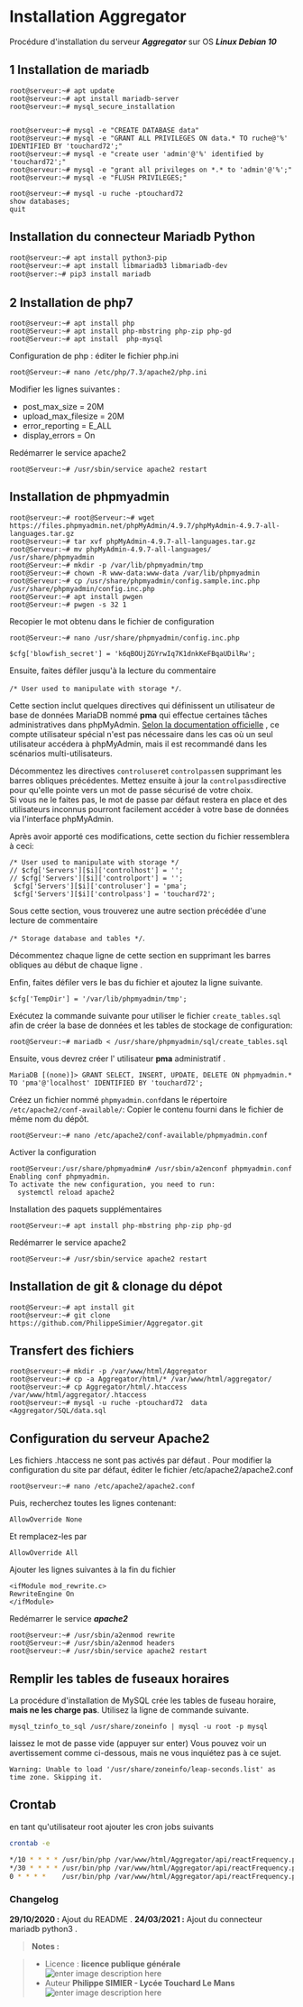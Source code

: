﻿# Installation Aggregator

Procédure d'installation du serveur ***Aggregator*** sur OS ***Linux Debian 10***
## 1 Installation de mariadb
    root@serveur:~# apt update
    root@serveur:~# apt install mariadb-server
    root@serveur:~# mysql_secure_installation
    
    
    root@serveur:~# mysql -e "CREATE DATABASE data"
    root@serveur:~# mysql -e "GRANT ALL PRIVILEGES ON data.* TO ruche@'%' IDENTIFIED BY 'touchard72';"
    root@serveur:~# mysql -e "create user 'admin'@'%' identified by 'touchard72';"
    root@serveur:~# mysql -e "grant all privileges on *.* to 'admin'@'%';"
    root@serveur:~# mysql -e "FLUSH PRIVILEGES;"
    
    root@serveur:~# mysql -u ruche -ptouchard72
    show databases;
    quit
## Installation du connecteur Mariadb Python
```bash
root@serveur:~# apt install python3-pip
root@serveur:~# apt install libmariadb3 libmariadb-dev
root@server:~# pip3 install mariadb
```

## 2 Installation de php7
    
    root@serveur:~# apt install php
    root@Serveur:~# apt install php-mbstring php-zip php-gd
    root@Serveur:~# apt install  php-mysql
    
Configuration de php : éditer le fichier php.ini

    root@Serveur:~# nano /etc/php/7.3/apache2/php.ini
   
Modifier les lignes suivantes :

 -  post_max_size = 20M 
 -  upload_max_filesize = 20M 
 -  error_reporting = E_ALL
 -    display_errors = On

Redémarrer le service apache2

    root@Serveur:~# /usr/sbin/service apache2 restart

## Installation de phpmyadmin
 
  
    root@serveur:~# root@Serveur:~# wget https://files.phpmyadmin.net/phpMyAdmin/4.9.7/phpMyAdmin-4.9.7-all-languages.tar.gz
    root@serveur:~# tar xvf phpMyAdmin-4.9.7-all-languages.tar.gz
    root@Serveur:~# mv phpMyAdmin-4.9.7-all-languages/ /usr/share/phpmyadmin
    root@Serveur:~# mkdir -p /var/lib/phpmyadmin/tmp
    root@Serveur:~# chown -R www-data:www-data /var/lib/phpmyadmin
    root@Serveur:~# cp /usr/share/phpmyadmin/config.sample.inc.php /usr/share/phpmyadmin/config.inc.php
    root@Serveur:~# apt install pwgen
    root@Serveur:~# pwgen -s 32 1
Recopier le mot obtenu dans le fichier de configuration

    root@Serveur:~# nano /usr/share/phpmyadmin/config.inc.php
    
    $cfg['blowfish_secret'] = 'k6qBOUjZGYrwIq7K1dnkKeFBqaUDilRw'; 
 Ensuite, faites défiler jusqu'à la lecture du commentaire 
 
 `/* User used to manipulate with storage */`. 
 
 Cette section inclut quelques directives qui définissent un utilisateur de base de données MariaDB nommé **pma** qui effectue certaines tâches administratives dans phpMyAdmin. [Selon la documentation officielle](https://docs.phpmyadmin.net/en/latest/config.html#cfg_Servers_controlpass) , ce compte utilisateur spécial n'est pas nécessaire dans les cas où un seul utilisateur accédera à phpMyAdmin, mais il est recommandé dans les scénarios multi-utilisateurs.

Décommentez les directives `controluser`et `controlpass`en supprimant les barres obliques précédentes. 
Mettez ensuite à jour la `controlpass`directive pour qu'elle pointe vers un mot de passe sécurisé de votre choix.  
Si vous ne le faites pas, le mot de passe par défaut restera en place et des utilisateurs inconnus pourront facilement accéder à votre base de données via l'interface phpMyAdmin.

Après avoir apporté ces modifications, cette section du fichier ressemblera à ceci: 

    /* User used to manipulate with storage */
    // $cfg['Servers'][$i]['controlhost'] = '';
    // $cfg['Servers'][$i]['controlport'] = '';
     $cfg['Servers'][$i]['controluser'] = 'pma';
     $cfg['Servers'][$i]['controlpass'] = 'touchard72';
Sous cette section, vous trouverez une autre section précédée d'une lecture de commentaire 

`/* Storage database and tables */`.
 
 Décommentez chaque ligne de cette section en supprimant les barres obliques au début de chaque ligne .
 
Enfin, faites défiler vers le bas du fichier et ajoutez la ligne suivante.
```
$cfg['TempDir'] = '/var/lib/phpmyadmin/tmp';
```
Exécutez la commande suivante pour utiliser le fichier `create_tables.sql` afin de créer la base de données et les tables de stockage de configuration:

    root@Serveur:~# mariadb < /usr/share/phpmyadmin/sql/create_tables.sql
Ensuite, vous devrez créer l' utilisateur **pma** administratif .

    MariaDB [(none)]> GRANT SELECT, INSERT, UPDATE, DELETE ON phpmyadmin.* TO 'pma'@'localhost' IDENTIFIED BY 'touchard72';

Créez un fichier nommé `phpmyadmin.conf`dans le répertoire  `/etc/apache2/conf-available/`:
Copier le contenu fourni dans le fichier de même nom du dépôt.

    root@Serveur:~# nano /etc/apache2/conf-available/phpmyadmin.conf

Activer la configuration

    root@Serveur:/usr/share/phpmyadmin# /usr/sbin/a2enconf phpmyadmin.conf
    Enabling conf phpmyadmin.
    To activate the new configuration, you need to run:
      systemctl reload apache2

 
Installation des paquets supplémentaires    

    root@Serveur:~# apt install php-mbstring php-zip php-gd

Redémarrer le service apache2

    root@Serveur:~# /usr/sbin/service apache2 restart
    
## Installation de git & clonage du dépot
    
    root@Serveur:~# apt install git
    root@serveur:~# git clone https://github.com/PhilippeSimier/Aggregator.git

## Transfert des fichiers
    root@serveur:~# mkdir -p /var/www/html/Aggregator
    root@serveur:~# cp -a Aggregator/html/* /var/www/html/aggregator/
    root@serveur:~# cp Aggregator/html/.htaccess /var/www/html/aggregator/.htaccess
    root@serveur:~# mysql -u ruche -ptouchard72  data  <Aggregator/SQL/data.sql



## Configuration du serveur Apache2

Les fichiers .htaccess ne sont pas activés par défaut . Pour modifier la configuration du site par défaut, éditer le fichier /etc/apache2/apache2.conf


    root@serveur:~# nano /etc/apache2/apache2.conf
Puis, recherchez toutes les lignes contenant: 

    AllowOverride None 

Et remplacez-les par 

    AllowOverride All 

   

Ajouter les lignes suivantes à la fin du fichier

    <ifModule mod_rewrite.c>    
    RewriteEngine On    
    </ifModule>

Redémarrer le service ***apache2***
 
    root@serveur:~# /usr/sbin/a2enmod rewrite
    root@Serveur:~# /usr/sbin/a2enmod headers
    root@serveur:~# /usr/sbin/service apache2 restart
 

## Remplir les tables de fuseaux horaires
La procédure d'installation de MySQL crée les tables de fuseau horaire, **mais ne les charge pas**. Utilisez la ligne de commande suivante.

    mysql_tzinfo_to_sql /usr/share/zoneinfo | mysql -u root -p mysql
laissez le mot de passe vide (appuyer sur enter)
Vous pouvez voir un avertissement comme ci-dessous, mais ne vous inquiétez pas à ce sujet.

    Warning: Unable to load '/usr/share/zoneinfo/leap-seconds.list' as time zone. Skipping it.
## Crontab
en tant qu'utilisateur root ajouter les cron jobs suivants
``` bash
crontab -e

*/10 * * * * /usr/bin/php /var/www/html/Aggregator/api/reactFrequency.php 10 > /dev/null 2>&1
*/30 * * * * /usr/bin/php /var/www/html/Aggregator/api/reactFrequency.php 30 > /dev/null 2>&1
0 * * * *    /usr/bin/php /var/www/html/Aggregator/api/reactFrequency.php 60 > /dev/null 2>&1
```
### Changelog

 **29/10/2020 :** Ajout du README . 
  **24/03/2021 :** Ajout du connecteur mariadb python3 . 
 
 
> **Notes :**


> - Licence : **licence publique générale** ![enter image description here](https://img.shields.io/badge/licence-GPL-green.svg)
> - Auteur **Philippe SIMIER - Lycée Touchard Le Mans**
>  ![enter image description here](https://img.shields.io/badge/built-passing-green.svg)
<!-- TOOLBOX 

Génération des badges : https://shields.io/
Génération de ce fichier : https://stackedit.io/editor#


